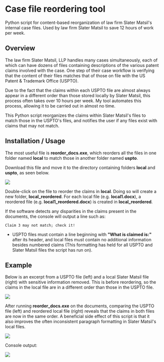 # Case file reordering tool
Python script for content-based reorganization of law firm Slater Matsil's internal case files. Used by law firm Slater Matsil to save 12 hours of work per week. 

## Overview
The law firm Slater Matsil, LLP handles many cases simultaneously, each of which can have dozens of files containing descriptions of the various patent claims involved with the case. One step of their case workflow is verifying that the content of their files matches that of those on file with the US Patent & Trademark Office (USPTO).

Due to the fact that the claims within each USPTO file are almost always appear in a different order than those stored locally by Slater Matsil, this process often takes over 10 hours per week. My tool automates this process, allowing it to be carried out in almost no time.

This Python script reorganizes the claims within Slater Matsil's files to match those in the USPTO's files, and notifies the user if any files exist with claims that may not match.

## Installation / Usage
The most useful file is **reorder_docs.exe**, which reorders all the files in one folder named **local** to match those in another folder named **uspto**.

Download this file and move it to the directory containing folders **local** and **uspto**, as seen below. 

![](https://github.com/nglaze00/reorder_claims/blob/master/readme_pics/directories.png)

Double-click on the file to reorder the claims in **local**. Doing so will create a new folder, **local_reordered**. For each local file (e.g. **local1.docx**), a reordered file (e.g. **local1_reordered.docx**) is created in **local_reordered**.

If the software detects any disparities in the claims present in the documents, the console will output a line such as:
```
Claim 3 may not match; check it!
```
* USPTO files must contain a line beginning with **"What is claimed is:"** after its header, and local files must contain no additional information besides numbered claims (This formatting has held for all USPTO and Slater Matsil files the script has run on).

## Example

Below is an excerpt from a USPTO file (left) and a local Slater Matsil file (right) with sensitive information removed. This is before reordering, so the claims in the local file are in a different order than those in the USPTO file.

![](https://github.com/nglaze00/reorder_claims/blob/master/readme_pics/uspto_local.jpg)

After running **reorder_docs.exe** on the documents, comparing the USPTO file (left) and reordered local file (right) reveals that the claims in both files are now in the same order. A beneficial side effect of this script is that it also improves the often inconsistent paragraph formatting in Slater Matsil's local files.

![](https://github.com/nglaze00/reorder_claims/blob/master/readme_pics/reordered.png)

Console output:

![](https://github.com/nglaze00/reorder_claims/blob/master/readme_pics/output.png)
